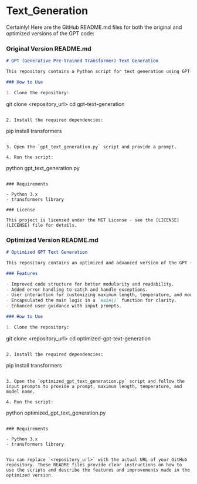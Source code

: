 # Text_Generation

Certainly! Here are the GitHub README.md files for both the original and optimized versions of the GPT code:

### Original Version README.md

```markdown
# GPT (Generative Pre-trained Transformer) Text Generation

This repository contains a Python script for text generation using GPT-2 model from the Hugging Face Transformers library.

### How to Use

1. Clone the repository:

```
git clone <repository_url>
cd gpt-text-generation
```

2. Install the required dependencies:

```
pip install transformers
```

3. Open the `gpt_text_generation.py` script and provide a prompt.

4. Run the script:

```
python gpt_text_generation.py
```

### Requirements

- Python 3.x
- transformers library

### License

This project is licensed under the MIT License - see the [LICENSE](LICENSE) file for details.
```

### Optimized Version README.md

```markdown
# Optimized GPT Text Generation

This repository contains an optimized and advanced version of the GPT (Generative Pre-trained Transformer) text generation script using the Hugging Face Transformers library.

### Features

- Improved code structure for better modularity and readability.
- Added error handling to catch and handle exceptions.
- User interaction for customizing maximum length, temperature, and model name.
- Encapsulated the main logic in a `main()` function for clarity.
- Enhanced user guidance with input prompts.

### How to Use

1. Clone the repository:

```
git clone <repository_url>
cd optimized-gpt-text-generation
```

2. Install the required dependencies:

```
pip install transformers
```

3. Open the `optimized_gpt_text_generation.py` script and follow the input prompts to provide a prompt, maximum length, temperature, and model name.

4. Run the script:

```
python optimized_gpt_text_generation.py
```

### Requirements

- Python 3.x
- transformers library


You can replace `<repository_url>` with the actual URL of your GitHub repository. These README files provide clear instructions on how to use the scripts and describe the features and improvements made in the optimized version.
